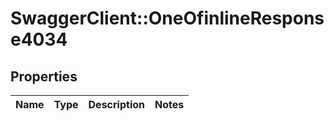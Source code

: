 # SwaggerClient::OneOfinlineResponse4034

## Properties
Name | Type | Description | Notes
------------ | ------------- | ------------- | -------------

